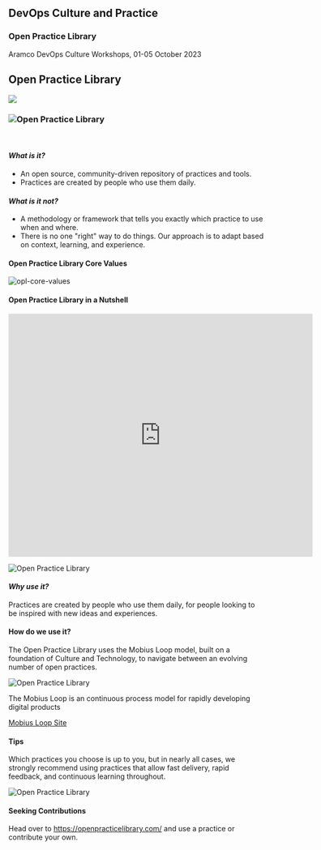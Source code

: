 <!-- .slide: data-background-image="images/RH_NewBrand_Background.png" -->
## DevOps Culture and Practice <!-- {.element: class="course-title"} -->
### Open Practice Library <!-- {.element: class="title-color"} -->
Aramco DevOps Culture Workshops, 01-05 October 2023 <!-- {.element: class="title-color"} -->



<!-- .slide: data-background-image="images/RH_NewBrand_Background.png" -->
<!-- .slide: data-background-size="stretch" data-background-image="images/opl-logo.png", class="white-style" -->
<div class="r-stack">
<div >
  <h2>Open Practice Library</h2>
  <img src="images/opl-complete.png">
</div>
</div>



<!-- .slide: data-background-size="contain" data-background-image="images/opl/homepage.png" -->



### ![Open Practice Library](images/opl/open-practice-library-logo.png) <!-- {.element: class="image-no-shadow" style="max-height: 90px"} -->
</br>

<div class="container">
<div class="col" data-markdown>

#### _What is it?_
* An open source, community-driven repository of practices and tools.
* Practices are created by people who use them daily.

</div>
<div class="col" data-markdown>

#### _What is it not?_
* A methodology or framework that tells you exactly which practice to use when and where.
* There is no one "right" way to do things. Our approach is to adapt based on context, learning, and experience.

</div>
</div>



#### Open Practice Library Core Values
![opl-core-values](./images/opl/core-values.png)<!-- {.element: class="image-no-shadow image-full-width" } -->



#### Open Practice Library in a Nutshell
<iframe width="600" height="480" src="https://www.youtube.com/embed/N4mBIZg8MnQ" frameborder="0" allow="accelerometer; autoplay; encrypted-media; gyroscope; picture-in-picture" allowfullscreen></iframe>



![Open Practice Library](images/opl/open-practice-library-logo.png) <!-- {.element: class="inline-image"} -->
#### _Why use it?_
Practices are created by people who use them daily, for people looking to be inspired with new ideas and experiences.



#### How do we use it?
The Open Practice Library uses the Mobius Loop model, built on a foundation of Culture and Technology, to navigate between an evolving number of open practices.<!--{.element: style="font-size: smaller; font-weight: 100;"} -->

![Open Practice Library](images/opl/mobius-loop-dark.png)

The Mobius Loop is an continuous process model for rapidly developing digital products<!--{.element: style="font-size: smaller; font-weight: 100;"} -->

[Mobius Loop Site](https://www.mobiusloop.com/)<!--{.element: style="font-size: smaller; font-weight: 100;"} -->



<!-- .slide: data-background-size="contain" data-background-image="images/opl/mobius-canvas.png" -->



#### Tips

Which practices you choose is up to you, but in nearly all cases, we strongly recommend using practices that allow fast delivery, rapid feedback, and continuous learning throughout.<!--{.element: style="font-size: smaller; font-weight: 100;"} -->

![Open Practice Library](images/opl/canvas-tips.png)<!-- {.element: class="image-no-shadow" } -->



#### Seeking Contributions
Head over to https://openpracticelibrary.com/ and use a practice or contribute your own.
